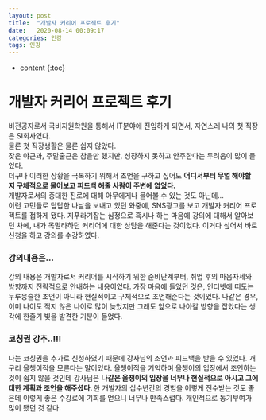 ```yaml
---
layout: post
title:  "개발자 커리어 프로젝트 후기"
date:   2020-08-14 00:09:17
categories: 인강
tags: 인강
---
```

* content
{:toc}

# 개발자 커리어 프로젝트 후기
비전공자로서 국비지원학원을 통해서 IT분야에 진입하게 되면서, 자연스레 나의 첫 직장은 SI회사였다.    
물론 첫 직장생활은 물론 쉽지 않았다.    
잦은 야근과, 주말출근은 참을만 했지만, 성장하지 못하고 안주한다는 두려움이 많이 들었다.   
더구나 이러한 상황을 극복하기 위해서 조언을 구하고 싶어도 <strong>어디서부터 무얼 해야할 지 구체적으로 물어보고 피드백 해줄 사람이 주변에 없었다.</strong>   
개발자로서의 중대한 진로에 대해 아무에게나 물어볼 수 있는 것도 아닌데...    
이런 고민들로 답답한 나날을 보내고 있던 와중에, SNS광고를 보고 개발자 커리어 프로젝트를 접하게 됐다. 지푸라기잡는 심정으로 혹시나 하는 마음에 강의에 대해서 알아보던 차에, 내가 목말라하던 커리어에 대한 상담을 해준다는 것이었다. 이거다 싶어서 바로 신청을 하고 강의를 수강하였다. 

### 강의내용은...
강의 내용은 개발자로서 커리어를 시작하기 위한 준비단계부터, 취업 후의 마음자세와 방향까지 전략적으로 안내하는 내용이었다. 가장 마음에 들었던 것은, 인터넷에 떠도는 두루뭉술한 조언이 아니라 현실적이고 구체적으로 조언해준다는 것이었다. 나같은 경우, 이미 나이도 적지 않은 나이로 많이 늦었지만 그래도 앞으로 나아갈 방향을 잡았다는 생각에 한줄기 빛을 발견한 기분이 들었다. 

### 코칭권 강추..!!!
나는 코칭권을 추가로 신청하였기 때문에 강사님의 조언과 피드백을 받을 수 있었다. 개구리 올챙이적을 모른다는 말이있다. 올챙이적을 기억하며 올챙이의 입장에서 조언하는 것이 쉽지 않을 것인데 강사님은 <strong>나같은 올챙이의 입장을 너무나 현실적으로 아시고 그에 대한 계획과 조언을 해주셨다. </strong>한 개발자의 십수년간의 경험을 이렇게 전수받는 것도 좋은데 이렇게 좋은 수강료에 기회를 얻으니 너무나 만족스럽다. 개인적으로 동기부여가 많이 됐던 것 같다.  